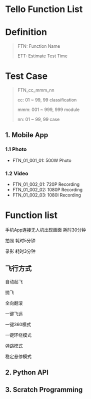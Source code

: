 # Tello Function List

# Definition

> FTN: Function Name
>
> ETT: Estimate Test Time


# Test Case

> FTN_cc_mmm_nn
>
> cc: 01 ~ 99, 99 classification
> 
> mmm: 001 ~ 999, 999 module
> 
> nn: 01 ~ 99, 99 case

## 1. Mobile App

### 1.1 Photo

- FTN_01_001_01: 500W Photo

### 1.2 Video

- FTN_01_002_01: 720P Recording
- FTN_01_002_02: 1080P Recording
- FTN_01_002_03: 1080I Recording

# Function list

手机App连接无人机出现画面   耗时30分钟

拍照  耗时5分钟

录影  耗时3分钟


## 飞行方式

自动起飞

抛飞

全向翻滚

一键飞远

一键360模式

一键环绕模式

弹跳模式


稳定悬停模式


## 2. Python API


## 3. Scratch Programming